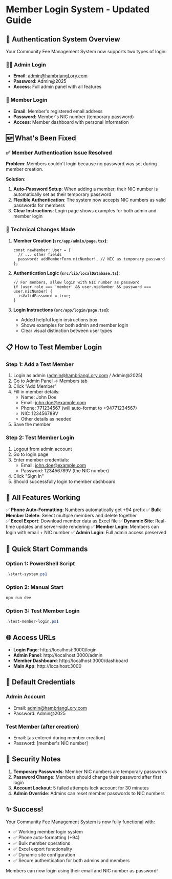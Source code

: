 # Member Login System - Updated Guide

## 🔐 Authentication System Overview

Your Community Fee Management System now supports two types of login:

### 👨‍💼 Admin Login
- **Email**: admin@hambriangLory.com
- **Password**: Admin@2025
- **Access**: Full admin panel with all features

### 👥 Member Login  
- **Email**: Member's registered email address
- **Password**: Member's NIC number (temporary password)
- **Access**: Member dashboard with personal information

## 🆕 What's Been Fixed

### ✅ **Member Authentication Issue Resolved**

**Problem**: Members couldn't login because no password was set during member creation.

**Solution**: 
1. **Auto-Password Setup**: When adding a member, their NIC number is automatically set as their temporary password
2. **Flexible Authentication**: The system now accepts NIC numbers as valid passwords for members
3. **Clear Instructions**: Login page shows examples for both admin and member login

### 🔧 **Technical Changes Made**

1. **Member Creation (`src/app/admin/page.tsx`)**:
   ```tsx
   const newMember: User = {
     // ... other fields
     password: addMemberForm.nicNumber!, // NIC as temporary password
   };
   ```

2. **Authentication Logic (`src/lib/localDatabase.ts`)**:
   ```tsx
   // For members, allow login with NIC number as password
   if (user.role === 'member' && user.nicNumber && password === user.nicNumber) {
     isValidPassword = true;
   }
   ```

3. **Login Instructions (`src/app/login/page.tsx`)**:
   - Added helpful login instructions box
   - Shows examples for both admin and member login
   - Clear visual distinction between user types

## 📋 **How to Test Member Login**

### Step 1: Add a Test Member
1. Login as admin (admin@hambriangLory.com / Admin@2025)
2. Go to Admin Panel → Members tab
3. Click "Add Member" 
4. Fill in member details:
   - Name: John Doe
   - Email: john.doe@example.com
   - Phone: 771234567 (will auto-format to +94771234567)
   - NIC: 123456789V
   - Other details as needed
5. Save the member

### Step 2: Test Member Login
1. Logout from admin account
2. Go to login page
3. Enter member credentials:
   - Email: john.doe@example.com
   - Password: 123456789V (the NIC number)
4. Click "Sign In"
5. Should successfully login to member dashboard

## 🔄 **All Features Working**

✅ **Phone Auto-Formatting**: Numbers automatically get +94 prefix
✅ **Bulk Member Delete**: Select multiple members and delete together  
✅ **Excel Export**: Download member data as Excel file
✅ **Dynamic Site**: Real-time updates and server-side rendering
✅ **Member Login**: Members can login with email + NIC number
✅ **Admin Login**: Full admin access preserved

## 🚀 **Quick Start Commands**

### Option 1: PowerShell Script
```powershell
.\start-system.ps1
```

### Option 2: Manual Start
```powershell
npm run dev
```

### Option 3: Test Member Login
```powershell
.\test-member-login.ps1
```

## 🌐 **Access URLs**

- **Login Page**: http://localhost:3000/login
- **Admin Panel**: http://localhost:3000/admin
- **Member Dashboard**: http://localhost:3000/dashboard
- **Main App**: http://localhost:3000

## 🔐 **Default Credentials**

### Admin Account
- Email: admin@hambriangLory.com
- Password: Admin@2025

### Test Member (after creation)
- Email: [as entered during member creation]
- Password: [member's NIC number]

## 🎯 **Security Notes**

1. **Temporary Passwords**: Member NIC numbers are temporary passwords
2. **Password Change**: Members should change their password after first login
3. **Account Lockout**: 5 failed attempts lock account for 30 minutes
4. **Admin Override**: Admins can reset member passwords to NIC numbers

## ✨ **Success!**

Your Community Fee Management System is now fully functional with:
- ✅ Working member login system
- ✅ Phone auto-formatting (+94)
- ✅ Bulk member operations
- ✅ Excel export functionality
- ✅ Dynamic site configuration
- ✅ Secure authentication for both admins and members

Members can now login using their email and NIC number as password!
